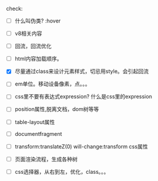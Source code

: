 check:

- [ ] 什么叫伪类? :hover
- [ ] v8相关内容
- [ ] 回流，回流优化
- [ ] html内容加载顺序。
- [x] 尽量通过class来设计元素样式，切忌用style。会引起回流
- [ ] em单位。移动设备像素，点。。。
- [ ] css里不要有表达式expression? 什么是css里的expression
- [ ] position属性,脱离文档，dom树等等
- [ ] table-layout属性
- [ ] documentfragment
- [ ]  transform:translateZ(0)  will-change:transform css属性
- [ ] 页面渲染流程，生成各种树
- [ ] css选择器，从右到左，优化，class。。。

